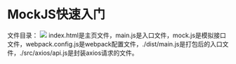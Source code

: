# MockJS快速入门
文件目录：
![](https://user-gold-cdn.xitu.io/2019/6/5/16b257fa58cd9c3d?w=273&h=339&f=png&s=3809)
index.html是主页文件，main.js是入口文件，mock.js是模拟接口文件，webpack.config.js是webpack配置文件，./dist/main.js是打包后的入口文件，./src/axios/api.js是封装axios请求的文件。
